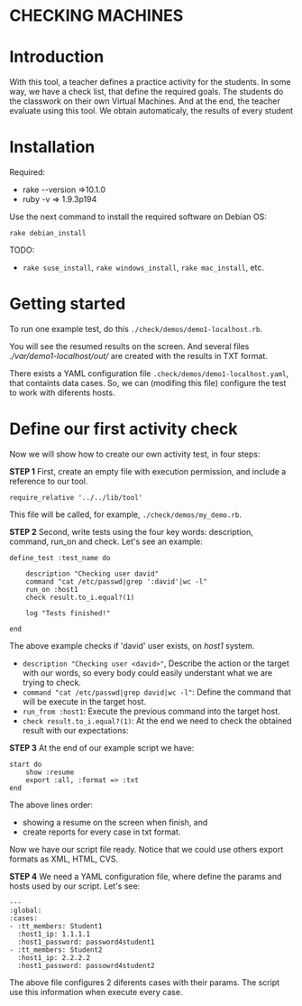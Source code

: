 CHECKING MACHINES
=================

**Introduction**
================

With this tool, a teacher defines a practice activity for the students.
In some way, we have a check list, that define the required goals. 
The students do the classwork on their own Virtual Machines. 
And at the end, the teacher evaluate using this tool.
We obtain automaticaly, the results of every student

**Installation**
================
Required: 
* rake --version =>10.1.0
* ruby -v => 1.9.3p194

Use the next command to install the required software on Debian OS:
 
  `rake debian_install`

TODO:
* `rake suse_install`, `rake windows_install`, `rake mac_install`, etc.

**Getting started**
===================
To run one example test, do this `./check/demos/demo1-localhost.rb`.

You will see the resumed results on the screen.
And several files *./var/demo1-localhost/out/* are created with the results 
in TXT format.

There exists a YAML configuration file `.check/demos/demo1-localhost.yaml`, 
that containts data cases. So, we can (modifing this file) configure the 
test to work with diferents hosts.

**Define our first activity check**
===================================
Now we will show how to create our own activity test, in four steps:

**STEP 1**
First, create an empty file with execution permission, and include a 
reference to our tool.
```
require_relative '../../lib/tool'
```
This file will be called, for example, `./check/demos/my_demo.rb`.

**STEP 2**
Second, write tests using the four key words: description, command, run_on and check.
Let's see an example:
```
define_test :test_name do

	description "Checking user david"
	command "cat /etc/passwd|grep ':david'|wc -l"
	run_on :host1
	check result.to_i.equal?(1)

	log "Tests finished!"
	
end
```
The above example checks if 'david' user exists, on *host1* system.

* `description "Checking user <david>"`, Describe the action or the target 
with our words, so every body could easily understant what we are trying
to check.
* `command "cat /etc/passwd|grep david|wc -l"`: Define the command that 
will be execute in the target host.
* `run_from :host1`: Execute the previous command into the target host.
* `check result.to_i.equal?(1)`: At the end we need to check the obtained 
result with our expectations:

**STEP 3**
At the end of our example script we have:
```
start do
	show :resume
	export :all, :format => :txt
end
```
The above lines order:
* showing a resume on the screen when finish, and 
* create reports for every case in txt format.

Now we have our script file ready. Notice that we could use others export 
formats as XML, HTML, CVS.

**STEP 4**
We need a YAML configuration file, where define the params and hosts used
by our script. Let's see:

```
---
:global:
:cases:
- :tt_members: Student1
  :host1_ip: 1.1.1.1
  :host1_password: password4student1
- :tt_members: Student2
  :host1_ip: 2.2.2.2
  :host1_password: passowrd4student2
```
The above file configures 2 diferents cases with their params. The script
use this information when execute every case.

